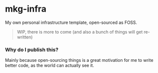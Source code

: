 # mkg-infra

My own personal infrastructure template, open-sourced as FOSS.

> WIP, there is more to come (and also a bunch of things will get re-written)

### Why do I publish this?
Mainly because open-sourcing things is a great motivation for me to write better code, as the world can actually see it.

